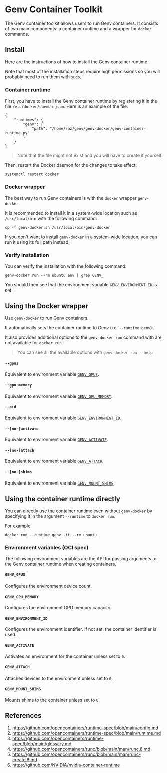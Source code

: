 # Genv Container Toolkit
The Genv container toolkit allows users to run Genv containers.
It consists of two main components: a container runtime and a wrapper for `docker` commands.

## Install
Here are the instructions of how to install the Genv container runtime.

Note that most of the installation steps require high permissions so you will probably need to run them with `sudo`.

### Container runtime
First, you have to install the Genv container runtime by registering it in the file `/etc/docker/daemon.json`.
Here is an example of the file:
```
{
    "runtimes": {
        "genv": {
            "path": "/home/raz/genv/genv-docker/genv-container-runtime.py"
        }
    }
}
```

> Note that the file might not exist and you will have to create it yourself.

Then, restart the Docker daemon for the changes to take effect:
```
systemctl restart docker
```

### Docker wrapper
The best way to run Genv containers is with the `docker` wrapper `genv-docker`.

It is recommended to install it in a system-wide location such as `/usr/local/bin` with the following command:
```
cp -f genv-docker.sh /usr/local/bin/genv-docker
```

If you don't want to install `genv-docker` in a system-wide location, you can run it using its full path instead.

### Verify installation
You can verify the installation with the following command:
```
genv-docker run --rm ubuntu env | grep GENV_
```

You should then see that the environment variable `GENV_ENVIRONMENT_ID` is set.

## Using the Docker wrapper
Use `genv-docker` to run Genv containers.

It automatically sets the container runtime to Genv (i.e. `--runtime genv`).

It also provides additional options to the `genv-docker run` command with are not available for `docker run`.

> You can see all the available options with `genv-docker run --help`

#### `--gpus`
Equivalent to environment variable [`GENV_GPUS`](#genv_gpus).

#### `--gpu-memory`
Equivalent to environment variable [`GENV_GPU_MEMORY`](#genv_gpu_memory).

#### `--eid`
Equivalent to environment variable [`GENV_ENVIRONMENT_ID`](#genv_environment_id).

#### `--[no-]activate`
Equivalent to environment variable [`GENV_ACTIVATE`](#genv_activate).

#### `--[no-]attach`
Equivalent to environment variable [`GENV_ATTACH`](#genv_attach).

#### `--[no-]shims`
Equivalent to environment variable [`GENV_MOUNT_SHIMS`](#GENV_MOUNT_SHIMS).

## Using the container runtime directly
You can directly use the container runtime even without `genv-docker` by specifying it in the argument `--runtime` to `docker run`.

For example:
```
docker run --runtime genv -it --rm ubuntu
```

### Environment variables (OCI spec)
The following environment variables are the API for passing arguments to the Genv container runtime when creating containers.

#### `GENV_GPUS`
Configures the environment device count.

#### `GENV_GPU_MEMORY`
Configures the environment GPU memory capacity.

#### `GENV_ENVIRONMENT_ID`
Configures the environment identifier.
If not set, the container identifier is used.

#### `GENV_ACTIVATE`
Activates an environment for the container unless set to `0`.

#### `GENV_ATTACH`
Attaches devices to the environment unless set to `0`.

#### `GENV_MOUNT_SHIMS`
Mounts shims to the container unless set to `0`.

## References
1. https://github.com/opencontainers/runtime-spec/blob/main/config.md
2. https://github.com/opencontainers/runtime-spec/blob/main/runtime.md
3. https://github.com/opencontainers/runtime-spec/blob/main/glossary.md
4. https://github.com/opencontainers/runc/blob/main/man/runc.8.md
5. https://github.com/opencontainers/runc/blob/main/man/runc-create.8.md
6. https://github.com/NVIDIA/nvidia-container-runtime
